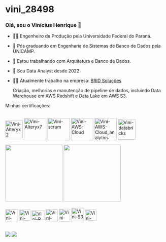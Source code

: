 # vini_28498
### Olá, sou o Vinícius Henrique 👋

- 👷‍♂️ Engenheiro de Produção pela Universidade Federal do Paraná.
- 🌱 Pós graduando em Engenharia de Sistemas de Banco de Dados pela UNICAMP.
- 🔭 Estou trabalhando com Arquitetura e Banco de Dados.
- 📅 Sou Data Analyst desde 2022.
- 👨‍💻 Atualmente trabalho na empresa: <a href="https://bridsolucoes.com.br/" target="_blank">BRID Soluções</a>
    
    Criação, melhorias e manutenção de pipeline de dados, incluindo Data Warehouse em AWS Redshift e Data Lake em AWS S3.

Minhas certificações: <div style="display: inline_block"><br>
 <img align="center" alt="Vini-Alteryx2" height="55" width="55" src="https://user-images.githubusercontent.com/63620777/224351955-06eb27ff-42c4-40b9-a1dd-ac2a48120c7a.jpg">
  <img align="center" alt="Vini-Alteryx7" height="70" width="70" src="https://user-images.githubusercontent.com/63620777/226141569-b7508d8d-346b-40dd-8c3d-4420b458d422.png">
 <img align="center" alt="Vini-scrum" height="70" width="70" src="https://user-images.githubusercontent.com/63620777/226142297-aec4e0af-7a60-498b-9cf3-d40db8d4d1af.png">
 <img align="center" alt="Vini-AWS-Cloud" height="70" width="70" src="https://github.com/Vini28498/Vini28498/assets/63620777/a4c9a648-6314-448b-a94f-176592b51097">
 <img align="center" alt="Vini-AWS-Cloud_analytics" height="70" width="70" src="https://github.com/Vini28498/Vini28498/assets/63620777/b4cb1c29-b8ba-4b0d-926e-80a486989676">
 <img align="center" alt="Vini-databricks" height="65" width="55" src="https://github.com/Vini28498/Vini28498/assets/63620777/0710577a-411c-4146-9304-fe2cce51f631">
<div>
  <img height="180em" src="https://github-readme-stats.vercel.app/api?username=Vini28498&show_icons=true&theme=highcontrast&include_all_commits=true&count_private=true"/>
  <img height="180em" src="https://github-readme-stats.vercel.app/api/top-langs/?username=Vini28498&layout=compact&langs_count=7&theme=highcontrast"/>
</div>

<div style="display: inline_block"><br>
  <img align="center" alt="Vini-SQL" height="38" width="40" src="https://user-images.githubusercontent.com/63620777/224332451-8b3ed1ef-8ba4-498c-b5f6-16d08794d5cf.png">
  <img align="center" alt="Vini-Python" height="35" width="35" src="https://user-images.githubusercontent.com/63620777/224333133-ea8a2b40-c71e-4177-899c-0f99b637f2d5.png">
  <img align="center" alt="Vini-R" height="30" width="40" src="https://user-images.githubusercontent.com/63620777/224334199-3d4faf1f-dc76-48c3-a0e3-368222997edf.png">
  <img align="center" alt="Vini-Scala" height="38" width="38" src="https://github.com/Vini28498/Vini28498/assets/63620777/b2deb358-cb92-4967-9de6-7a4d207a4f9a">
  <img align="center" alt="Vini-Redshift" height="40" width="35" src="https://user-images.githubusercontent.com/63620777/224345597-370ccd3a-3ed6-4a4b-8240-e528b28cbf61.png">
   <img align="center" alt="Vini-S3" height="45" width="40" src="https://user-images.githubusercontent.com/63620777/234067984-deeab5a4-8ca2-4568-9cda-77738ad76162.png">
 <img align="center" alt="Vini-alteryx" height="35" width="35" src="https://user-images.githubusercontent.com/63620777/224347280-3c71cdf3-1dbd-45c9-a3b6-bef5e62d75fc.png">
</div>

 ##

<div>
    <a href="https://instagram.com/vinihenri98?igshid=ZDdkNTZiNTM=" target="_blank"><img src="https://img.shields.io/badge/-Instagram-%23E4405F?style=for-the-badge&logo=instagram&logoColor=white" target="_blank"></a>
    <a href="https://www.linkedin.com/in/vin%C3%ADcius-henrique-oliveira-b29991160" target="_blank"><img src="https://img.shields.io/badge/-LinkedIn-%230077B5?style=for-the-badge&logo=linkedin&logoColor=white" target="_blank"></a>
</div>

